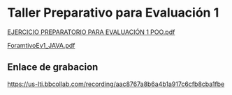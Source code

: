 # Taller Preparativo para Evaluación 1
[EJERCICIO PREPARATORIO PARA EVALUACIÓN 1 POO.pdf](https://github.com/user-attachments/files/16919734/EJERCICIO.PREPARATORIO.PARA.EVALUACION.1.POO.pdf)

[ForamtivoEv1_JAVA.pdf](https://github.com/user-attachments/files/16920012/ForamtivoEv1_JAVA.pdf)

## Enlace de grabacion

https://us-lti.bbcollab.com/recording/aac8767a8b6a4b1a917c6cfb8cba1fbe
